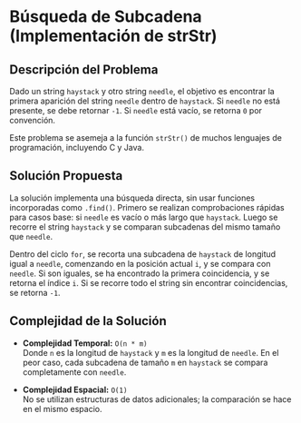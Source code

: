 # Búsqueda de Subcadena (Implementación de strStr)

## Descripción del Problema

Dado un string `haystack` y otro string `needle`, el objetivo es encontrar la primera aparición del string `needle` dentro de `haystack`. Si `needle` no está presente, se debe retornar `-1`. Si `needle` está vacío, se retorna `0` por convención.

Este problema se asemeja a la función `strStr()` de muchos lenguajes de programación, incluyendo C y Java.

## Solución Propuesta

La solución implementa una búsqueda directa, sin usar funciones incorporadas como `.find()`. Primero se realizan comprobaciones rápidas para casos base: si `needle` es vacío o más largo que `haystack`. Luego se recorre el string `haystack` y se comparan subcadenas del mismo tamaño que `needle`.

Dentro del ciclo `for`, se recorta una subcadena de `haystack` de longitud igual a `needle`, comenzando en la posición actual `i`, y se compara con `needle`. Si son iguales, se ha encontrado la primera coincidencia, y se retorna el índice `i`. Si se recorre todo el string sin encontrar coincidencias, se retorna `-1`.

## Complejidad de la Solución

- **Complejidad Temporal:** `O(n * m)`  
  Donde `n` es la longitud de `haystack` y `m` es la longitud de `needle`. En el peor caso, cada subcadena de tamaño `m` en `haystack` se compara completamente con `needle`.

- **Complejidad Espacial:** `O(1)`  
  No se utilizan estructuras de datos adicionales; la comparación se hace en el mismo espacio.